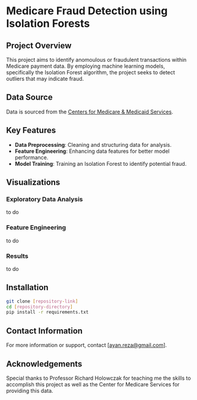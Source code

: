 # Medicare Fraud Detection using Isolation Forests

## Project Overview
This project aims to identify anomoulous or fraudulent transactions within Medicare payment data. By employing machine learning models, specifically the Isolation Forest algorithm, the project seeks to detect outliers that may indicate fraud.

## Data Source
Data is sourced from the [Centers for Medicare & Medicaid Services](https://console.cloud.google.com/marketplace/product/hhs/medicare?project=resonant-amulet-327023).

## Key Features
- **Data Preprocessing**: Cleaning and structuring data for analysis.
- **Feature Engineering**: Enhancing data features for better model performance.
- **Model Training**: Training an Isolation Forest to identify potential fraud.

## Visualizations

### Exploratory Data Analysis
to do 

### Feature Engineering
to do 

### Results
to do 

## Installation
```bash
git clone [repository-link]
cd [repository-directory]
pip install -r requirements.txt
```

## Contact Information
For more information or support, contact [ayan.reza@gmail.com].

## Acknowledgements
Special thanks to Professor Richard Holowczak for teaching me the skills to accomplish this project as well as the Center for Medicare Services for providing this data.
